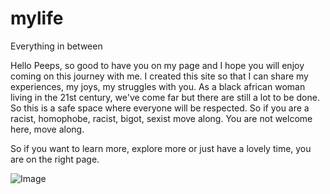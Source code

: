 # mylife
Everything in between 

Hello Peeps, so good to have you on my page and I hope you will enjoy coming on this journey with me. I created this site so that I can share my experiences, my joys, my struggles with you. As a black african woman living in the 21st century, we've come far but there are still a lot to be done. So this is a safe space where everyone will be respected. So if you are a racist, homophobe, racist, bigot, sexist move along. You are not welcome here, move along.

So if you want to learn more, explore more or just have a lovely time, you are on the right page.

![Image](IMG_8044.JPG.jpeg)

